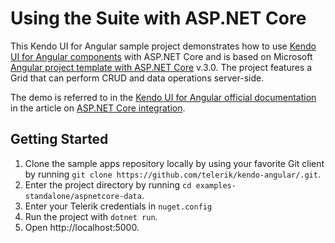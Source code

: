 # Using the Suite with ASP.NET Core

This Kendo UI for Angular sample project demonstrates how to use [Kendo UI for Angular components](https://www.telerik.com/kendo-angular-ui/components) with ASP.NET Core and is based on Microsoft [Angular project template with ASP.NET Core](https://docs.microsoft.com/en-us/aspnet/core/client-side/spa/angular?view=aspnetcore-3.0&tabs=visual-studio) v.3.0. The project features a Grid that can perform CRUD and data operations server-side.

The demo is referred to in the [Kendo UI for Angular official documentation](https://www.telerik.com/kendo-angular-ui/) in the article on [ASP.NET Core integration](https://www.telerik.com/kendo-angular-ui/components/dataquery/mvc-integration/).

## Getting Started

1. Clone the sample apps repository locally by using your favorite Git client by running `git clone https://github.com/telerik/kendo-angular/.git`.
1. Enter the project directory by running `cd examples-standalone/aspnetcore-data`.
1. Enter your Telerik credentials in `nuget.config`
1. Run the project with `dotnet run`.
1. Open http://localhost:5000.
